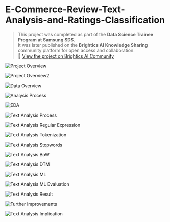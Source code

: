 # E-Commerce-Review-Text-Analysis-and-Ratings-Classification

> This project was completed as part of the **Data Science Trainee Program at Samsung SDS**.  
> It was later published on the **Brightics AI Knowledge Sharing** community platform for open access and collaboration.  
> 🔗 [View the project on Brightics AI Community](https://www.brightics.ai/community/knowledge-sharing/detail/7057)



![Project Overview](https://github.com/hasongc01/E-Commerce-Review-Text-Analysis-and-Ratings-Classification/blob/main/Images/Project_Overview.png?raw=true)

![Project Overview2](https://github.com/hasongc01/E-Commerce-Review-Text-Analysis-and-Ratings-Classification/blob/main/Images/Project_Overview2.png?raw=true)

![Data Overview](https://github.com/hasongc01/E-Commerce-Review-Text-Analysis-and-Ratings-Classification/blob/main/Images/Data_Overview.png)

![Analysis Process](https://github.com/hasongc01/E-Commerce-Review-Text-Analysis-and-Ratings-Classification/blob/main/Images/Analysis_Process.png)

![EDA](https://github.com/hasongc01/E-Commerce-Review-Text-Analysis-and-Ratings-Classification/blob/main/Images/EDA.png)

![Text Analysis Process](https://github.com/hasongc01/E-Commerce-Review-Text-Analysis-and-Ratings-Classification/blob/main/Images/Text%20Analysis%20Process.png)

![Text Analysis Regular Expression](https://github.com/hasongc01/E-Commerce-Review-Text-Analysis-and-Ratings-Classification/blob/main/Images/Text%20Analysis%20RegEx.png)

![Text Analysis Tokenization](https://github.com/hasongc01/E-Commerce-Review-Text-Analysis-and-Ratings-Classification/blob/main/Images/Text%20Anlaysis%20Tokenization.png)

![Text Analysis Stopwords](https://github.com/hasongc01/E-Commerce-Review-Text-Analysis-and-Ratings-Classification/blob/main/Images/Text%20Analysis%20Stopwords.png)

![Text Analysis BoW](https://github.com/hasongc01/E-Commerce-Review-Text-Analysis-and-Ratings-Classification/blob/main/Images/Text%20Analysis%20BoW.png)

![Text Analysis DTM](https://github.com/hasongc01/E-Commerce-Review-Text-Analysis-and-Ratings-Classification/blob/main/Images/Text%20Analysis%20DTM.png)

![Text Analysis ML](https://github.com/hasongc01/E-Commerce-Review-Text-Analysis-and-Ratings-Classification/blob/main/Images/ML%20Logistic%20Reg.png)

![Text Analysis ML Evaluation](https://github.com/hasongc01/E-Commerce-Review-Text-Analysis-and-Ratings-Classification/blob/main/Images/ML%20Evaluation.png)

![Text Analysis Result](https://github.com/hasongc01/E-Commerce-Review-Text-Analysis-and-Ratings-Classification/blob/main/Images/Result%20Interpretation.png)

![Further Improvements](https://github.com/hasongc01/E-Commerce-Review-Text-Analysis-and-Ratings-Classification/blob/main/Images/Further%20Improvements.png)

![Text Analysis Implication](https://github.com/hasongc01/E-Commerce-Review-Text-Analysis-and-Ratings-Classification/blob/main/Images/Implications.png)
